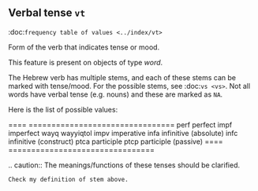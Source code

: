 Verbal tense ``vt``
-------------------------------------------------------
:doc:`frequency table of values <../index/vt>`

Form of the verb that indicates tense or mood.

This feature is present on objects of type *word*.

The Hebrew verb has multiple stems, and each of these stems can be marked with tense/mood.
For the possible stems, see :doc:`vs <vs>`.
Not all words have verbal tense (e.g. nouns) and these are marked as ``NA``.

Here is the list of possible values:

====  ================================
perf  perfect
impf  imperfect
wayq  wayyiqtol
impv  imperative
infa  infinitive (absolute)
infc  infinitive (construct)
ptca  participle
ptcp  participle (passive)
====  ================================

.. caution::
    The meanings/functions of these tenses should be clarified.

    Check my definition of stem above.
